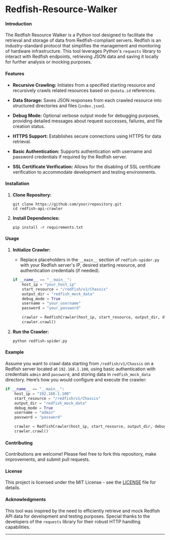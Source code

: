 # Redfish-Resource-Walker

#### Introduction

The Redfish Resource Walker is a Python tool designed to facilitate the retrieval and storage of data from Redfish-compliant servers. Redfish is an industry-standard protocol that simplifies the management and monitoring of hardware infrastructure. This tool leverages Python's `requests` library to interact with Redfish endpoints, retrieving JSON data and saving it locally for further analysis or mocking purposes.

#### Features

- **Recursive Crawling:** Initiates from a specified starting resource and recursively crawls related resources based on `@odata.id` references.
  
- **Data Storage:** Saves JSON responses from each crawled resource into structured directories and files (`index.json`).
  
- **Debug Mode:** Optional verbose output mode for debugging purposes, providing detailed messages about request successes, failures, and file creation status.
  
- **HTTPS Support:** Establishes secure connections using HTTPS for data retrieval.
  
- **Basic Authentication:** Supports authentication with username and password credentials if required by the Redfish server.
  
- **SSL Certificate Verification:** Allows for the disabling of SSL certificate verification to accommodate development and testing environments.

#### Installation

1. **Clone Repository:**
   ```
   git clone https://github.com/your/repository.git
   cd redfish-api-crawler
   ```

2. **Install Dependencies:**
   ```
   pip install -r requirements.txt
   ```

#### Usage

1. **Initialize Crawler:**
   - Replace placeholders in the `__main__` section of `redfish-spider.py` with your Redfish server's IP, desired starting resource, and authentication credentials (if needed).

   ```python
   if __name__ == "__main__":
       host_ip = "your_host_ip"
       start_resource = "/redfish/v1/Chassis"
       output_dir = "redfish_mock_data"
       debug_mode = True
       username = "your_username"
       password = "your_password"

       crawler = RedfishCrawler(host_ip, start_resource, output_dir, debug_mode, username, password)
       crawler.crawl()
   ```

2. **Run the Crawler:**
   ```
   python redfish-spider.py
   ```

#### Example

Assume you want to crawl data starting from `/redfish/v1/Chassis` on a Redfish server located at `192.168.1.100`, using basic authentication with credentials `admin` and `password`, and storing data in `redfish_mock_data` directory. Here’s how you would configure and execute the crawler:

```python
if __name__ == "__main__":
    host_ip = "192.168.1.100"
    start_resource = "/redfish/v1/Chassis"
    output_dir = "redfish_mock_data"
    debug_mode = True
    username = "admin"
    password = "password"

    crawler = RedfishCrawler(host_ip, start_resource, output_dir, debug_mode, username, password)
    crawler.crawl()
```

#### Contributing

Contributions are welcome! Please feel free to fork this repository, make improvements, and submit pull requests.

#### License

This project is licensed under the MIT License - see the [LICENSE](LICENSE) file for details.

#### Acknowledgments

This tool was inspired by the need to efficiently retrieve and mock Redfish API data for development and testing purposes. Special thanks to the developers of the `requests` library for their robust HTTP handling capabilities.

---
